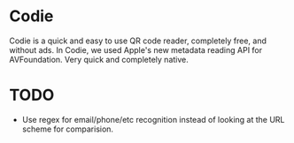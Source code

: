 Codie
=======
Codie is a quick and easy to use QR code reader, completely free, and without ads. In Codie, we used Apple's new metadata reading API for AVFoundation. Very quick and completely native.

TODO
=====
- Use regex for email/phone/etc recognition instead of looking at the URL scheme for comparision. 
